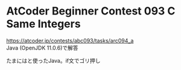 # AtCoder Beginner Contest 093 C Same Integers  
https://atcoder.jp/contests/abc093/tasks/arc094_a  
Java (OpenJDK 11.0.6)で解答  

たまにはと使ったJava。if文でゴリ押し